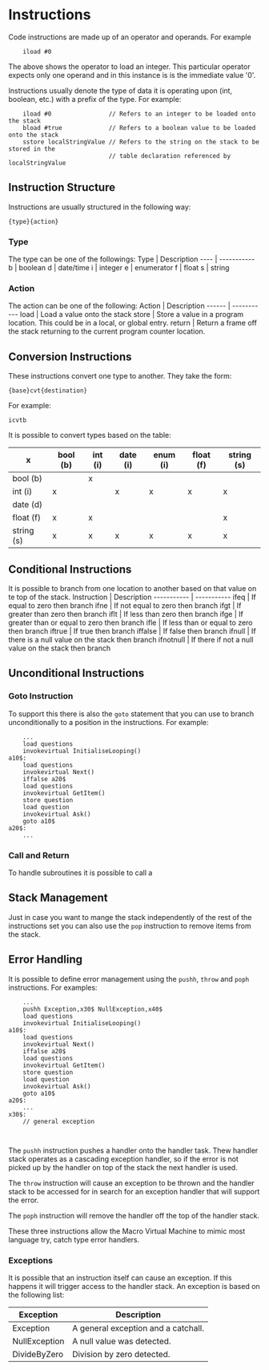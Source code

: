 # Instructions
Code instructions are made up of an operator and operands. For example
```
    iload #0
```
The above shows the operator to load an integer. This particular operator expects only one operand and in this instance is is the immediate value '0'.

Instructions usually denote the type of data it is operating upon (int, boolean, etc.) with a prefix of the type. For example:
```
    iload #0                // Refers to an integer to be loaded onto the stack
    bload #true             // Refers to a boolean value to be loaded onto the stack
    sstore localStringValue // Refers to the string on the stack to be stored in the 
                            // table declaration referenced by localStringValue
```

## Instruction Structure
Instructions are usually structured in the following way:
```
{type}{action}
```

### Type
The type can be one of the followings:
Type | Description
---- | -----------
b | boolean
d | date/time
i | integer
e | enumerator
f | float
s | string

### Action
The action can be one of the following:
Action | Description
------ | -----------
load | Load a value onto the stack
store | Store a value in a program location. This could be in a local, or global entry.
return | Return a frame off the stack returning to the current program counter location.

## Conversion Instructions
These instructions convert one type to another. They take the form:
```
{base}cvt{destination}
```
For example:
```
icvtb
```
It is possible to convert types based on the table:

x | bool (b) | int (i) | date (i) | enum (i) | float (f) | string (s)
--- | ---- | --- | ---- | ---- | ----- | ------
bool (b) | | x | | ||||
int (i) | x | | x | x | x | x
date (d) | | | | |
float (f) | x | x | | | | x
string (s) | x | x | x | x | x | x


## Conditional Instructions
It is possible to branch from one location to another based on that value on te top of the stack.
Instruction | Description
----------- | -----------
ifeq | If equal to zero then branch
ifne | If not equal to zero then branch
ifgt | If greater than zero then branch
iflt | If less than zero then branch
ifge | If greater than or equal to zero then branch
ifle | If less than or equal to zero then branch
iftrue | If true then branch
iffalse | If false then branch
ifnull | If there is a null value on the stack then branch
ifnotnull | If there if not a null value on the stack then branch

## Unconditional Instructions

### Goto Instruction
To support this there is also the `goto` statement that you can use to branch unconditionally to a position in the instructions. For example:
```
    ...
    load questions
    invokevirtual InitialiseLooping()
a10$:
    load questions
    invokevirtual Next()
    iffalse a20$
    load questions
    invokevirtual GetItem()
    store question
    load question
    invokevirtual Ask()
    goto a10$
a20$:
    ...
```

### Call and Return
To handle subroutines it is possible to call a 


## Stack Management
Just in case you want to mange the stack independently of the rest of the instructions set you can also use the `pop` instruction to remove items from the stack.

## Error Handling
It is possible to define error management using the `pushh`, `throw` and `poph` instructions. For examples:
```
    ...
    pushh Exception,x30$ NullException,x40$
    load questions
    invokevirtual InitialiseLooping()
a10$:
    load questions
    invokevirtual Next()
    iffalse a20$
    load questions
    invokevirtual GetItem()
    store question
    load question
    invokevirtual Ask()
    goto a10$
a20$:
    ...
x30$:
    // general exception
    
    
```
The `pushh` instruction pushes a handler onto the handler task. Thew handler stack operates as a cascading exception handler, so if the error is not picked up by the handler on top of the stack the next handler is used.

The `throw` instruction will cause an exception to be thrown and the handler stack to be accessed for in search for an exception handler that will support the error.

The `poph` instruction will remove the handler off the top of the handler stack.

These three instructions allow the Macro Virtual Machine to mimic most language try, catch type error handlers.

### Exceptions
It is possible that an instruction itself can cause an exception. If this happens it will trigger access to the handler stack. An exception is based on the following list:

Exception | Description
--------- | -----------
Exception | A general exception and a catchall.
NullException | A null value was detected.
DivideByZero | Division by zero detected.



